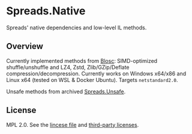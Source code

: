 # Spreads.Native

Spreads' native dependencies and low-level IL methods.

## Overview

Currently implemented methods from [Blosc](https://github.com/Blosc/c-blosc/): 
SIMD-optimized shuffle/unshuffle and LZ4, Zstd, Zlib/GZip/Deflate compression/decompression. 
Currently works on Windows x64/x86 and Linux x64 (tested on WSL & Docker Ubuntu). Targets `netstandard2.0`.

Unsafe methods from archived [Spreads.Unsafe](https://github.com/Spreads/Spreads.Unsafe).

## License

MPL 2.0. See the [lincese file](https://github.com/Spreads/Spreads.Native/blob/master/LICENSE.txt) and [third-party licenses](https://github.com/Spreads/Spreads.Native/blob/master/LICENSE.Dependencies.txt).
